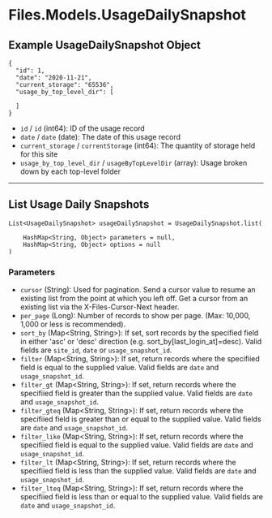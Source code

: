 # Files.Models.UsageDailySnapshot

## Example UsageDailySnapshot Object

```
{
  "id": 1,
  "date": "2020-11-21",
  "current_storage": "65536",
  "usage_by_top_level_dir": [

  ]
}
```

* `id` / `id`  (int64): ID of the usage record
* `date` / `date`  (date): The date of this usage record
* `current_storage` / `currentStorage`  (int64): The quantity of storage held for this site
* `usage_by_top_level_dir` / `usageByTopLevelDir`  (array): Usage broken down by each top-level folder


---

## List Usage Daily Snapshots

```
List<UsageDailySnapshot> usageDailySnapshot = UsageDailySnapshot.list(
    
    HashMap<String, Object> parameters = null,
    HashMap<String, Object> options = null
)
```

### Parameters

* `cursor` (String): Used for pagination.  Send a cursor value to resume an existing list from the point at which you left off.  Get a cursor from an existing list via the X-Files-Cursor-Next header.
* `per_page` (Long): Number of records to show per page.  (Max: 10,000, 1,000 or less is recommended).
* `sort_by` (Map<String, String>): If set, sort records by the specified field in either 'asc' or 'desc' direction (e.g. sort_by[last_login_at]=desc). Valid fields are `site_id`, `date` or `usage_snapshot_id`.
* `filter` (Map<String, String>): If set, return records where the specifiied field is equal to the supplied value. Valid fields are `date` and `usage_snapshot_id`.
* `filter_gt` (Map<String, String>): If set, return records where the specifiied field is greater than the supplied value. Valid fields are `date` and `usage_snapshot_id`.
* `filter_gteq` (Map<String, String>): If set, return records where the specifiied field is greater than or equal to the supplied value. Valid fields are `date` and `usage_snapshot_id`.
* `filter_like` (Map<String, String>): If set, return records where the specifiied field is equal to the supplied value. Valid fields are `date` and `usage_snapshot_id`.
* `filter_lt` (Map<String, String>): If set, return records where the specifiied field is less than the supplied value. Valid fields are `date` and `usage_snapshot_id`.
* `filter_lteq` (Map<String, String>): If set, return records where the specifiied field is less than or equal to the supplied value. Valid fields are `date` and `usage_snapshot_id`.
